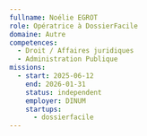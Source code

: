 ```yaml
---
fullname: Noélie EGROT
role: Opératrice à DossierFacile
domaine: Autre
competences:
  - Droit / Affaires juridiques
  - Administration Publique
missions:
  - start: 2025-06-12
    end: 2026-01-31
    status: independent
    employer: DINUM
    startups:
      - dossierfacile
---
```

